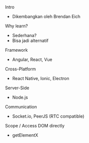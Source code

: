 Intro
- Dikembangkan oleh Brendan Eich

Why learn?
- Sederhana?
- Bisa jadi alternatif

Framework
- Angular, React, Vue

Cross-Platform
- React Native, Ionic, Electron

Server-Side
- Node.js

Communication
- Socket.io, PeerJS (RTC compatible)

Scope / Access DOM directly
- getElementX